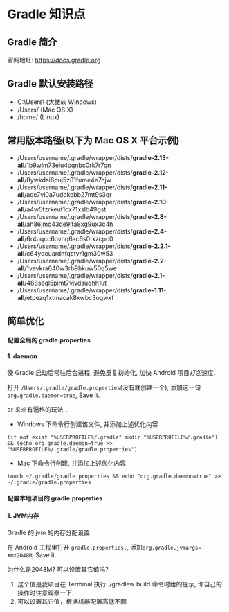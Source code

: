 # Gradle 知识点

## Gradle 简介

官网地址: https://docs.gradle.org

## Gradle 默认安装路径
* C:\Users\\<username> (大微软 Windows)
* /Users/<username> (Mac OS X)
* /home/<username> (Linux)

## 常用版本路径(以下为 Mac OS X 平台示例)
* /Users/username/.gradle/wrapper/dists/**gradle-2.13-all**/1b9wlm73elu4cqnbc0rk7r7qn
* /Users/username/.gradle/wrapper/dists/**gradle-2.12-all**/8ywkdai6puj5z81fume4e7njw
* /Users/username/.gradle/wrapper/dists/**gradle-2.11-all**/ace7yl0a7udokebb27mt9s3qr
* /Users/username/.gradle/wrapper/dists/**gradle-2.10-all**/a4w5fzrkeut1ox71xslb49gst
* /Users/username/.gradle/wrapper/dists/**gradle-2.8-all**/ah86jmo43de9lfa8xg9ux3c4h
* /Users/username/.gradle/wrapper/dists/**gradle-2.4-all**/6r4uqcc6ovnq6ac6s0txzcpc0
* /Users/username/.gradle/wrapper/dists/**gradle-2.2.1-all**/c64ydeuardnfqctvr1gm30w53
* /Users/username/.gradle/wrapper/dists/**gradle-2.2-all**/1vevkra640w3rb9hkuw50q5we
* /Users/username/.gradle/wrapper/dists/**gradle-2.1-all**/488seql5pimt7vjvdsuqhh1ut
* /Users/username/.gradle/wrapper/dists/**gradle-1.11-all**/etpezq1xtmacak8xwbc3ogwxf

## 简单优化
#### 配置全局的 gradle.properties
#### 1. daemon

使 Gradle 启动后常驻后台进程, 避免反复初始化, 加快 Android 项目*打包*速度.

打开 `/Users/.gradle/gradle.properties`(没有就创建一个), 添加这一句`org.gradle.daemon=true`, Save it.

or 来点有逼格的玩法：

* Windows 下命令行创建该文件, 并添加上述优化内容
<pre><code>(if not exist "%USERPROFILE%/.gradle" mkdir "%USERPROFILE%/.gradle") && (echo org.gradle.daemon=true >> "%USERPROFILE%/.gradle/gradle.properties")</code></pre>

* Mac 下命令行创建, 并添加上述优化内容
<pre><code>touch ~/.gradle/gradle.properties && echo "org.gradle.daemon=true" >> ~/.gradle/gradle.properties</code></pre>

#### 配置本地项目的 gradle.properties
#### 1. JVM内存

Gradle 的 jvm 的内存分配设置

在 Android 工程里打开 `gradle.properties,`, 添加`org.gradle.jvmargs=-Xmx2048M`, Save it.

为什么是2048M? 可以设置其它值吗?

1. 这个值是我项目在 Terminal 执行 ./gradlew build 命令时给的提示, 你自己的操作时注意观察一下.
2. 可以设置其它值，根据机器配置高低不同



